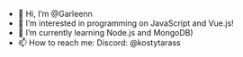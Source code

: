 - 👋 Hi, I’m @Garleenn
- 👀 I’m interested in programming on JavaScript and Vue.js!
- 🌱 I’m currently learning Node.js and MongoDB)
- 📫 How to reach me: Discord: @kostytarass
